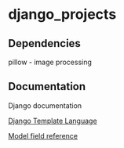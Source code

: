 # django_projects

## Dependencies

pillow - image processing


## Documentation

Django documentation

[Django Template Language](https://docs.djangoproject.com/en/5.0/ref/templates/language/)

[Model field reference](https://docs.djangoproject.com/en/5.0/ref/models/fields/)

